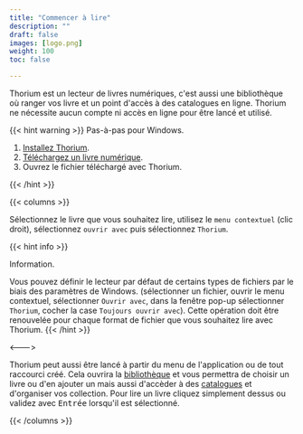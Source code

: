 ```yaml
---
title: "Commencer à lire"
description: ""
draft: false
images: [logo.png]
weight: 100
toc: false

---
```


Thorium est un lecteur de livres numériques, c'est aussi une bibliothèque
où ranger vos livre et un point d'accès à des catalogues en ligne.
Thorium ne nécessite aucun compte ni accès en ligne pour être lancé et utilisé.

{{< hint warning >}}
Pas-à-pas pour Windows.

1. [Installez Thorium](https://www.edrlab.org/software/thorium-reader/github/win10).
2. [Téléchargez un livre numérique](https://www.010101book.net/fr/epub/le_livre_010101_1971_2015_marie_lebert.epub).
3. Ouvrez le fichier téléchargé avec Thorium.

{{< /hint >}}

{{< columns >}}

Sélectionnez le livre que vous souhaitez lire, utilisez le `menu contextuel`
(clic droit), sélectionnez `ouvrir avec` puis sélectionnez `Thorium`.

{{< hint info >}}

Information.

Vous pouvez définir le lecteur par défaut de certains types de fichiers par le
biais des paramètres de Windows.
(sélectionner un fichier, ouvrir le menu contextuel, sélectionner `Ouvrir avec`,
dans la fenêtre pop-up sélectionner `Thorium`, cocher la case
`Toujours ouvrir avec`). Cette opération doit être renouvelée pour chaque format
de fichier que vous souhaitez lire avec Thorium.
{{< /hint >}}

<--->

Thorium peut aussi être lancé à partir du menu de l'application ou de tout
raccourci créé. Cela ouvrira la [bibliothèque](220_organizing/221_libraries)
et vous permettra de choisir un livre ou d'en ajouter un mais aussi d'accèder
à des [catalogues](220_organizing/222_catalogs) et d'organiser vos collection.
Pour lire un livre cliquez simplement dessus ou validez avec <kbd>Entrée</kbd>
lorsqu'il est sélectionné.

{{< /columns >}}
